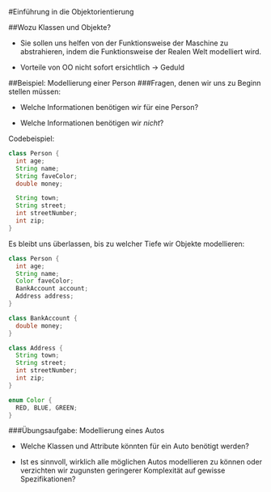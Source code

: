 #Einführung in die Objektorientierung

##Wozu Klassen und Objekte?

* Sie sollen uns helfen von der Funktionsweise der Maschine zu abstrahieren, indem die Funktionsweise der Realen Welt modelliert wird.

* Vorteile von OO nicht sofort ersichtlich → Geduld

##Beispiel: Modellierung einer Person
###Fragen, denen wir uns zu Beginn stellen müssen:
* Welche Informationen benötigen wir für eine Person?

* Welche Informationen benötigen wir _nicht_?

Codebeispiel:

```java
class Person {
  int age;
  String name;
  String faveColor;
  double money;

  String town;
  String street;
  int streetNumber;
  int zip;
}
```

Es bleibt uns überlassen, bis zu welcher Tiefe wir Objekte modellieren:

```java
class Person {
  int age;
  String name;
  Color faveColor;
  BankAccount account;
  Address address;
}

class BankAccount {
  double money;
}

class Address {
  String town;
  String street;
  int streetNumber;
  int zip;
}

enum Color {
  RED, BLUE, GREEN;
}
```

###Übungsaufgabe: Modellierung eines Autos
* Welche Klassen und Attribute könnten für ein Auto benötigt werden?

* Ist es sinnvoll, wirklich alle möglichen Autos modellieren zu können oder verzichten wir zugunsten geringerer Komplexität auf gewisse Spezifikationen?